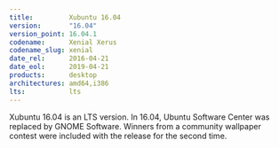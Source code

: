 ```yaml
---
title:         Xubuntu 16.04
version:       "16.04"
version_point: 16.04.1
codename:      Xenial Xerus
codename_slug: xenial
date_rel:      2016-04-21
date_eol:      2019-04-21
products:      desktop
architectures: amd64,i386
lts:           lts
---
```


Xubuntu 16.04 is an LTS version. In 16.04, Ubuntu Software Center was replaced by GNOME Software. Winners from a community wallpaper contest were included with the release for the second time.
